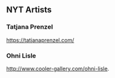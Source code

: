 
## NYT Artists 

### Tatjana Prenzel  
https://tatjanaprenzel.com/  

### Ohni Lisle
http://www.cooler-gallery.com/ohni-lisle. 


